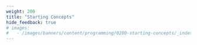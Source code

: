 ```yaml
---
weight: 200
title: "Starting Concepts"
hide_feedback: true
# images:
#   - /images/banners/content/programming/0200-starting-concepts/_indexpng
---
```

